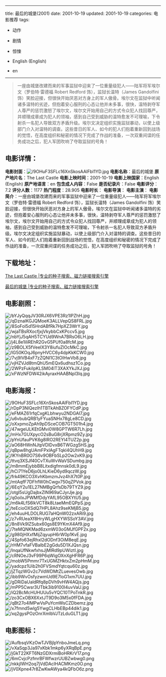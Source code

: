 
---
title: 最后的城堡(2001)
date: 2001-10-19
updated: 2001-10-19
categories: 电影推荐
tags:
- 动作
- 剧情
- 惊悚

- English (English)
- en
---


> 一座由城堡改建而来的军事监狱中迎来了一位重量级犯人——陆军将军埃尔文（罗伯特·雷德福 Robert Redford 饰），监狱长温特（James Gandolfini 饰）笑脸迎接，但很快开始厌恶对方身上的军人傲骨。埃尔文在监狱中听闻诸多温特的劣迹，但抱着安心服刑的心态让他并未多事，很快，温特剥夺军人尊严的惩罚激怒了埃尔文，埃尔文开始用自己的方式令众犯人找回尊严，并顺理成章成为犯人的领袖，感到自己受到威胁的温特愈发不可理喻，下令射杀一名犯人导致双方矛盾升级。埃尔文决定组织实施监狱暴动，以使上级部门介入对温特的调查。这些昔日的军人、如今的犯人们抱着重新回到战场的觉悟，在高度组织和秘密的情况下完成了作战的准备，一次双重间谍的任务成功之后，犯人军团吹响了夺取监狱的号角！

## **电影详情**：

**电影封面**：<img src="https://image.tmdb.org/t/p/w200/9OHuF3SFLc16XnSkosAAlFbI1YD.jpg" alt="/9OHuF3SFLc16XnSkosAAlFbI1YD.jpg" title="/9OHuF3SFLc16XnSkosAAlFbI1YD.jpg">
**电影名称**：最后的城堡
**原产地片名**：The Last Castle
**电影上映时间**：2001-10-19
**电影上映国家**：English (English)
**原产地语言**：en
**包含成人内容**：False
**是否纪录片**：False
**电影评分**：7.2
**评分人数**：1177
**热门程度**：28.905
**电影时长**：
**电影导演**：
**电影主演**：
**电影简介**：一座由城堡改建而来的军事监狱中迎来了一位重量级犯人——陆军将军埃尔文（罗伯特·雷德福 Robert Redford 饰），监狱长温特（James Gandolfini 饰）笑脸迎接，但很快开始厌恶对方身上的军人傲骨。埃尔文在监狱中听闻诸多温特的劣迹，但抱着安心服刑的心态让他并未多事，很快，温特剥夺军人尊严的惩罚激怒了埃尔文，埃尔文开始用自己的方式令众犯人找回尊严，并顺理成章成为犯人的领袖，感到自己受到威胁的温特愈发不可理喻，下令射杀一名犯人导致双方矛盾升级。埃尔文决定组织实施监狱暴动，以使上级部门介入对温特的调查。这些昔日的军人、如今的犯人们抱着重新回到战场的觉悟，在高度组织和秘密的情况下完成了作战的准备，一次双重间谍的任务成功之后，犯人军团吹响了夺取监狱的号角！

## **下载地址**：
[The Last Castle |专业的种子搜索、磁力链接搜索引擎](https://movie.amd794.com:2083/?search=The%20Last%20Castle&ordering=&mode=match_phrase&page_size=10&page=1)

[最后的城堡 |专业的种子搜索、磁力链接搜索引擎](https://movie.amd794.com:2083/?search=%E6%9C%80%E5%90%8E%E7%9A%84%E5%9F%8E%E5%A0%A1&ordering=&mode=match_phrase&page_size=10&page=1)
 

## **电影剧照**：
<img src="https://image.tmdb.org/t/p/original/bYJyQqqJV30RJX6VPE3Rz1lPZhH.jpg" alt="/bYJyQqqJV30RJX6VPE3Rz1lPZhH.jpg" title="/bYJyQqqJV30RJX6VPE3Rz1lPZhH.jpg"><img src="https://image.tmdb.org/t/p/original/qDznalKGJQMoeK3ALLVepQS8FRL.jpg" alt="/qDznalKGJQMoeK3ALLVepQS8FRL.jpg" title="/qDznalKGJQMoeK3ALLVepQS8FRL.jpg"><img src="https://image.tmdb.org/t/p/original/8SoFol5d15HrdABfRk7HpXZ3WrY.jpg" alt="/8SoFol5d15HrdABfRk7HpXZ3WrY.jpg" title="/8SoFol5d15HrdABfRk7HpXZ3WrY.jpg"><img src="https://image.tmdb.org/t/p/original/wjaTBsRXocfjxjVkybbCxKPccv5.jpg" alt="/wjaTBsRXocfjxjVkybbCxKPccv5.jpg" title="/wjaTBsRXocfjxjVkybbCxKPccv5.jpg"><img src="https://image.tmdb.org/t/p/original/nbYjJ5qAH5TCYUd9WnA7BRsO6LH.jpg" alt="/nbYjJ5qAH5TCYUd9WnA7BRsO6LH.jpg" title="/nbYjJ5qAH5TCYUd9WnA7BRsO6LH.jpg"><img src="https://image.tmdb.org/t/p/original/j4L8e1iliREhR2GvG5PUf0a8fcM.jpg" alt="/j4L8e1iliREhR2GvG5PUf0a8fcM.jpg" title="/j4L8e1iliREhR2GvG5PUf0a8fcM.jpg"><img src="https://image.tmdb.org/t/p/original/z9BOLX5fVeeIX3Y8iufuZlOcMkC.jpg" alt="/z9BOLX5fVeeIX3Y8iufuZlOcMkC.jpg" title="/z9BOLX5fVeeIX3Y8iufuZlOcMkC.jpg"><img src="https://image.tmdb.org/t/p/original/lG50KOqJ6pnyHVCC6y4dpKkKCW0.jpg" alt="/lG50KOqJ6pnyHVCC6y4dpKkKCW0.jpg" title="/lG50KOqJ6pnyHVCC6y4dpKkKCW0.jpg"><img src="https://image.tmdb.org/t/p/original/7vj9IVB4xF7zZQNI1C3tOIHwVb8.jpg" alt="/7vj9IVB4xF7zZQNI1C3tOIHwVb8.jpg" title="/7vj9IVB4xF7zZQNI1C3tOIHwVb8.jpg"><img src="https://image.tmdb.org/t/p/original/vjHZVJd8tmQhU5mEQx6udhsz1Co.jpg" alt="/vjHZVJd8tmQhU5mEQx6udhsz1Co.jpg" title="/vjHZVJd8tmQhU5mEQx6udhsz1Co.jpg"><img src="https://image.tmdb.org/t/p/original/2WPzFukiIpKLSM04IT3XAXYkJXJ.jpg" alt="/2WPzFukiIpKLSM04IT3XAXYkJXJ.jpg" title="/2WPzFukiIpKLSM04IT3XAXYkJXJ.jpg"><img src="https://image.tmdb.org/t/p/original/xFWzNFDW42ikAyraxHAABNpl3Iq.jpg" alt="/xFWzNFDW42ikAyraxHAABNpl3Iq.jpg" title="/xFWzNFDW42ikAyraxHAABNpl3Iq.jpg">

## **电影海报**：
<img src="https://image.tmdb.org/t/p/original/9OHuF3SFLc16XnSkosAAlFbI1YD.jpg" alt="/9OHuF3SFLc16XnSkosAAlFbI1YD.jpg" title="/9OHuF3SFLc16XnSkosAAlFbI1YD.jpg"><img src="https://image.tmdb.org/t/p/original/rDpP3NlQezIh1TBTkAhBZOFYCdP.jpg" alt="/rDpP3NlQezIh1TBTkAhBZOFYCdP.jpg" title="/rDpP3NlQezIh1TBTkAhBZOFYCdP.jpg"><img src="https://image.tmdb.org/t/p/original/eFMAZ61rfqCxgKLbhwyu2NDGAI7.jpg" alt="/eFMAZ61rfqCxgKLbhwyu2NDGAI7.jpg" title="/eFMAZ61rfqCxgKLbhwyu2NDGAI7.jpg"><img src="https://image.tmdb.org/t/p/original/u6vbubQRB1yFYuaSNHx78gLe8CD.jpg" alt="/u6vbubQRB1yFYuaSNHx78gLe8CD.jpg" title="/u6vbubQRB1yFYuaSNHx78gLe8CD.jpg"><img src="https://image.tmdb.org/t/p/original/oXxpmoZpAh9pDSceCOB7GT501h4.jpg" alt="/oXxpmoZpAh9pDSceCOB7GT501h4.jpg" title="/oXxpmoZpAh9pDSceCOB7GT501h4.jpg"><img src="https://image.tmdb.org/t/p/original/47wgelJLKEtGMvi0W8GPTW6R7Lh.jpg" alt="/47wgelJLKEtGMvi0W8GPTW6R7Lh.jpg" title="/47wgelJLKEtGMvi0W8GPTW6R7Lh.jpg"><img src="https://image.tmdb.org/t/p/original/mHx7GUXpycO2sBuG8rjXRpmz9Zy.jpg" alt="/mHx7GUXpycO2sBuG8rjXRpmz9Zy.jpg" title="/mHx7GUXpycO2sBuG8rjXRpmz9Zy.jpg"><img src="https://image.tmdb.org/t/p/original/pYnUfauPVK6g8IRO2REYl4TUZ2p.jpg" alt="/pYnUfauPVK6g8IRO2REYl4TUZ2p.jpg" title="/pYnUfauPVK6g8IRO2REYl4TUZ2p.jpg"><img src="https://image.tmdb.org/t/p/original/aO68HWnNJtpVDlDvxB6TWGzg5HS.jpg" alt="/aO68HWnNJtpVDlDvxB6TWGzg5HS.jpg" title="/aO68HWnNJtpVDlDvxB6TWGzg5HS.jpg"><img src="https://image.tmdb.org/t/p/original/qBpw8hgUAmFPxlAgFTqkl4QUhH9.jpg" alt="/qBpw8hgUAmFPxlAgFTqkl4QUhH9.jpg" title="/qBpw8hgUAmFPxlAgFTqkl4QUhH9.jpg"><img src="https://image.tmdb.org/t/p/original/lKYnBR0O7S6v9OBFbSLp2Ow2xK9.jpg" alt="/lKYnBR0O7S6v9OBFbSLp2Ow2xK9.jpg" title="/lKYnBR0O7S6v9OBFbSLp2Ow2xK9.jpg"><img src="https://image.tmdb.org/t/p/original/ttvq3XSJf40CvTXuWvWaVSDumbg.jpg" alt="/ttvq3XSJf40CvTXuWvWaVSDumbg.jpg" title="/ttvq3XSJf40CvTXuWvWaVSDumbg.jpg"><img src="https://image.tmdb.org/t/p/original/m8mmEjybbB8Litxdigfmnsk0dL9.jpg" alt="/m8mmEjybbB8Litxdigfmnsk0dL9.jpg" title="/m8mmEjybbB8Litxdigfmnsk0dL9.jpg"><img src="https://image.tmdb.org/t/p/original/hCi71YeD6jo0LhLKieD6yd9qczW.jpg" alt="/hCi71YeD6jo0LhLKieD6yd9qczW.jpg" title="/hCi71YeD6jo0LhLKieD6yd9qczW.jpg"><img src="https://image.tmdb.org/t/p/original/frk49KCO3XvhKbmzmJvz4hX7t0P.jpg" alt="/frk49KCO3XvhKbmzmJvz4hX7t0P.jpg" title="/frk49KCO3XvhKbmzmJvz4hX7t0P.jpg"><img src="https://image.tmdb.org/t/p/original/mtAqfF7DFhfW0hCwgv750qZPVok.jpg" alt="/mtAqfF7DFhfW0hCwgv750qZPVok.jpg" title="/mtAqfF7DFhfW0hCwgv750qZPVok.jpg"><img src="https://image.tmdb.org/t/p/original/6EqY2u1EL27NMBgQrfsDb79TYZ9.jpg" alt="/6EqY2u1EL27NMBgQrfsDb79TYZ9.jpg" title="/6EqY2u1EL27NMBgQrfsDb79TYZ9.jpg"><img src="https://image.tmdb.org/t/p/original/otgI5sUgDajbxZlN969aCJyrJje.jpg" alt="/otgI5sUgDajbxZlN969aCJyrJje.jpg" title="/otgI5sUgDajbxZlN969aCJyrJje.jpg"><img src="https://image.tmdb.org/t/p/original/q0oilxJPWMfDdyYAfL95OBXYtU5.jpg" alt="/q0oilxJPWMfDdyYAfL95OBXYtU5.jpg" title="/q0oilxJPWMfDdyYAfL95OBXYtU5.jpg"><img src="https://image.tmdb.org/t/p/original/m6k4LfS6lkVCT8k8LtaeMmEQPpS.jpg" alt="/m6k4LfS6lkVCT8k8LtaeMmEQPpS.jpg" title="/m6k4LfS6lkVCT8k8LtaeMmEQPpS.jpg"><img src="https://image.tmdb.org/t/p/original/teEcioOXSdQ7HPL8Ahz9seKMjB5.jpg" alt="/teEcioOXSdQ7HPL8Ahz9seKMjB5.jpg" title="/teEcioOXSdQ7HPL8Ahz9seKMjB5.jpg"><img src="https://image.tmdb.org/t/p/original/eh4uuHLDOLRUG7aHQnW02zxARi9.jpg" alt="/eh4uuHLDOLRUG7aHQnW02zxARi9.jpg" title="/eh4uuHLDOLRUG7aHQnW02zxARi9.jpg"><img src="https://image.tmdb.org/t/p/original/z7vRUeaXf8HryWLgHXYWSSoY3AV.jpg" alt="/z7vRUeaXf8HryWLgHXYWSSoY3AV.jpg" title="/z7vRUeaXf8HryWLgHXYWSSoY3AV.jpg"><img src="https://image.tmdb.org/t/p/original/8n8Vk9lZSubx60gs8E9YKmX4Af9.jpg" alt="/8n8Vk9lZSubx60gs8E9YKmX4Af9.jpg" title="/8n8Vk9lZSubx60gs8E9YKmX4Af9.jpg"><img src="https://image.tmdb.org/t/p/original/7teMQNKMad6zxmW03oGMJfGPF2x.jpg" alt="/7teMQNKMad6zxmW03oGMJfGPF2x.jpg" title="/7teMQNKMad6zxmW03oGMJfGPF2x.jpg"><img src="https://image.tmdb.org/t/p/original/g980jHXxfMijZqyupH6rW0p1KvE.jpg" alt="/g980jHXxfMijZqyupH6rW0p1KvE.jpg" title="/g980jHXxfMijZqyupH6rW0p1KvE.jpg"><img src="https://image.tmdb.org/t/p/original/4Spfo63ejRhxI2dODnf3OiM8eqE.jpg" alt="/4Spfo63ejRhxI2dODnf3OiM8eqE.jpg" title="/4Spfo63ejRhxI2dODnf3OiM8eqE.jpg"><img src="https://image.tmdb.org/t/p/original/rHM7vfaFVBaIbE2gGdu5D1XJQsn.jpg" alt="/rHM7vfaFVBaIbE2gGdu5D1XJQsn.jpg" title="/rHM7vfaFVBaIbE2gGdu5D1XJQsn.jpg"><img src="https://image.tmdb.org/t/p/original/lnqaUfNkwfxhsJjMlRd9pUWiztI.jpg" alt="/lnqaUfNkwfxhsJjMlRd9pUWiztI.jpg" title="/lnqaUfNkwfxhsJjMlRd9pUWiztI.jpg"><img src="https://image.tmdb.org/t/p/original/cRNOeJ3vF99P6qWigOXnXgHFR6P.jpg" alt="/cRNOeJ3vF99P6qWigOXnXgHFR6P.jpg" title="/cRNOeJ3vF99P6qWigOXnXgHFR6P.jpg"><img src="https://image.tmdb.org/t/p/original/mobW5Pmmr7TxUGMZHktxZm2pHmM.jpg" alt="/mobW5Pmmr7TxUGMZHktxZm2pHmM.jpg" title="/mobW5Pmmr7TxUGMZHktxZm2pHmM.jpg"><img src="https://image.tmdb.org/t/p/original/yadcpz1Uib2h0FVSmdYqtcqu60z.jpg" alt="/yadcpz1Uib2h0FVSmdYqtcqu60z.jpg" title="/yadcpz1Uib2h0FVSmdYqtcqu60z.jpg"><img src="https://image.tmdb.org/t/p/original/jZTqzWGv2c7VdWDMtZLuevesOwb.jpg" alt="/jZTqzWGv2c7VdWDMtZLuevesOwb.jpg" title="/jZTqzWGv2c7VdWDMtZLuevesOwb.jpg"><img src="https://image.tmdb.org/t/p/original/ibb9WvOsfyzwmUd9E7loG1xm7UU.jpg" alt="/ibb9WvOsfyzwmUd9E7loG1xm7UU.jpg" title="/ibb9WvOsfyzwmUd9E7loG1xm7UU.jpg"><img src="https://image.tmdb.org/t/p/original/gDRiDaUaldRfq8pDVh9vHW4AQjs.jpg" alt="/gDRiDaUaldRfq8pDVh9vHW4AQjs.jpg" title="/gDRiDaUaldRfq8pDVh9vHW4AQjs.jpg"><img src="https://image.tmdb.org/t/p/original/mPP5Cwsr3UTbk3ib9100l4uvVaU.jpg" alt="/mPP5Cwsr3UTbk3ib9100l4uvVaU.jpg" title="/mPP5Cwsr3UTbk3ib9100l4uvVaU.jpg"><img src="https://image.tmdb.org/t/p/original/iQ2BcMcHUHUUu5vYQC10TPoTnkR.jpg" alt="/iQ2BcMcHUHUUu5vYQC10TPoTnkR.jpg" title="/iQ2BcMcHUHUUu5vYQC10TPoTnkR.jpg"><img src="https://image.tmdb.org/t/p/original/zo3CxOBX6XxtJT9D9o3M5x0fFDA.jpg" alt="/zo3CxOBX6XxtJT9D9o3M5x0fFDA.jpg" title="/zo3CxOBX6XxtJT9D9o3M5x0fFDA.jpg"><img src="https://image.tmdb.org/t/p/original/qBt27o4lMPwVsPuYcmWsCZDbemz.jpg" alt="/qBt27o4lMPwVsPuYcmWsCZDbemz.jpg" title="/qBt27o4lMPwVsPuYcmWsCZDbemz.jpg"><img src="https://image.tmdb.org/t/p/original/x7fmnd5wlg5YwgCLHbEBp44dik1.jpg" alt="/x7fmnd5wlg5YwgCLHbEBp44dik1.jpg" title="/x7fmnd5wlg5YwgCLHbEBp44dik1.jpg"><img src="https://image.tmdb.org/t/p/original/xq2gysPOzOnrXmlbVJTzLduGLT1.jpg" alt="/xq2gysPOzOnrXmlbVJTzLduGLT1.jpg" title="/xq2gysPOzOnrXmlbVJTzLduGLT1.jpg">

## **电影图标**：
<img src="https://image.tmdb.org/t/p/original/AufbsqVKzOwTJVBjlpYnboJmeLq.png" alt="/AufbsqVKzOwTJVBjlpYnboJmeLq.png" title="/AufbsqVKzOwTJVBjlpYnboJmeLq.png"><img src="https://image.tmdb.org/t/p/original/vXaSqp3Ja97xKbk1mkp6yXRqBpE.png" alt="/vXaSqp3Ja97xKbk1mkp6yXRqBpE.png" title="/vXaSqp3Ja97xKbk1mkp6yXRqBpE.png"><img src="https://image.tmdb.org/t/p/original/jGkT22KFT6NzGDXrmiBoHRKrV17.png" alt="/jGkT22KFT6NzGDXrmiBoHRKrV17.png" title="/jGkT22KFT6NzGDXrmiBoHRKrV17.png"><img src="https://image.tmdb.org/t/p/original/6mCvjcPzfmrBFWfwzrUUBZwbwg0.png" alt="/6mCvjcPzfmrBFWfwzrUUBZwbwg0.png" title="/6mCvjcPzfmrBFWfwzrUUBZwbwg0.png"><img src="https://image.tmdb.org/t/p/original/nkkjlWH2oq7jVdDAcIHACMKmz0O.png" alt="/nkkjlWH2oq7jVdDAcIHACMKmz0O.png" title="/nkkjlWH2oq7jVdDAcIHACMKmz0O.png"><img src="https://image.tmdb.org/t/p/original/jV0Xpne47r8ZwKwAWya4kQFbO6z.png" alt="/jV0Xpne47r8ZwKwAWya4kQFbO6z.png" title="/jV0Xpne47r8ZwKwAWya4kQFbO6z.png">
